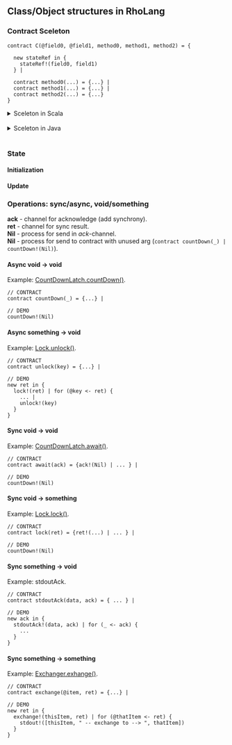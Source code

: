 ## Class/Object structures in RhoLang

### Contract Sceleton

```
contract C(@field0, @field1, method0, method1, method2) = {

  new stateRef in {
    stateRef!(field0, field1)
  } |  
  
  contract method0(...) = {...} |  
  contract method1(...) = {...} |  
  contract method2(...) = {...}
}
```

<details><summary>Sceleton in Scala</summary><p>
  
```scala
class C(var field0: Any, var field1: Any) {
  
  def method0(...) = ...
  def method1(...) = ...
  def method2(...) = ...
}
```
</p></details><br/>

<details><summary>Sceleton in Java</summary><p>
  
```java
public class C {

  private Object field0;
  private Object field1;
  public C(Object field0, Object field1) {
    this.field0 = field0;
    this.field1 = field1;
  }
  
  public ... method0(...) {...}
  public ... method1(...) {...}
  public ... method2(...) {...}
}
```
</p></details><br/>

### State

#### Initialization 

#### Update 

### Operations: sync/async, void/something

**ack** - channel for acknowledge (add synchrony).   
**ret** - channel for sync result.   
**Nil** - process for send in *ack*-channel.  
**Nil** - process for send to contract with unused arg (```contract countDown(_) | countDown!(Nil)```).  

#### Async void -> void
Example: [CountDownLatch.countDown()](CountDownLatch.md).
```
// CONTRACT
contract countDown(_) = {...} |

// DEMO
countDown!(Nil)
```

#### Async something -> void
Example: [Lock.unlock()](Lock.md).
```
// CONTRACT
contract unlock(key) = {...} |

// DEMO
new ret in {
  lock!(ret) | for (@key <- ret) {
    ... |
    unlock!(key)
  }
}
```

#### Sync void -> void
Example: [CountDownLatch.await()](CountDownLatch.md).
```
// CONTRACT
contract await(ack) = {ack!(Nil) | ... } |

// DEMO
countDown!(Nil)
```

#### Sync void -> something
Example: [Lock.lock()](Lock.md).
```
// CONTRACT
contract lock(ret) = {ret!(...) | ... } |

// DEMO
countDown!(Nil)
```

#### Sync something -> void
Example: stdoutAck.
```
// CONTRACT
contract stdoutAck(data, ack) = { ... } |

// DEMO
new ack in {
  stdoutAck!(data, ack) | for (_ <- ack) {
    ...
  }
}
```

#### Sync something -> something
Example: [Exchanger.exhange()](Exchanger.md).
```
// CONTRACT
contract exchange(@item, ret) = {...} |

// DEMO
new ret in {
  exchange!(thisItem, ret) | for (@thatItem <- ret) {
    stdout!([thisItem, " -- exchange to --> ", thatItem])
  }
}
```
